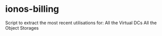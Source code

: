 # ionos-billing
Script to extract the most recent utilisations for:
All the Virtual DCs
All the Object Storages
